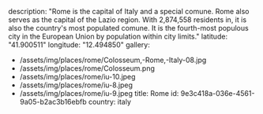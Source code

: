 description: "Rome is the capital of Italy and a special comune. Rome also serves as the capital of the Lazio region. With 2,874,558 residents in, it is also the country's most populated comune. It is the fourth-most populous city in the European Union by population within city limits."
latitude: "41.900511"
longitude: "12.494850"
gallery:
  - /assets/img/places/rome/Colosseum,-Rome,-Italy-08.jpg
  - /assets/img/places/rome/Colosseum.png
  - /assets/img/places/rome/iu-10.jpeg
  - /assets/img/places/rome/iu-8.jpeg
  - /assets/img/places/rome/iu-9.jpeg
title: Rome
id: 9e3c418a-036e-4561-9a05-b2ac3b16ebfb
country: italy
